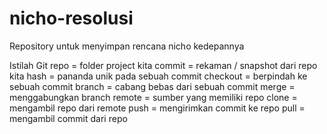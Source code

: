 # nicho-resolusi
Repository untuk menyimpan rencana nicho kedepannya

Istilah Git
repo = folder project kita
commit = rekaman / snapshot dari repo kita
hash = pananda unik pada sebuah commit
checkout = berpindah ke sebuah commit
branch = cabang bebas dari sebuah commit
merge = menggabungkan branch
remote = sumber yang memiliki repo
clone = mengambil repo dari remote
push = mengirimkan commit ke repo
pull = mengambil commit dari repo
